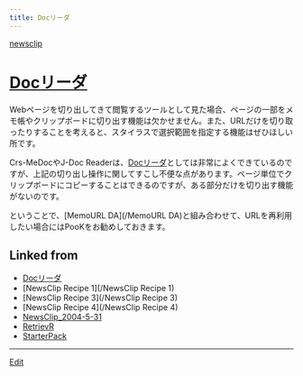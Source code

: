 ```yaml
---
title: Docリーダ
---
```

[newsclip](/newsclip)


# [Docリーダ](/Docリーダ)

Webページを切り出してきて閲覧するツールとして見た場合、ページの一部をメモ帳やクリップボードに切り出す機能は欠かせません。また、URLだけを切り取ったりすることを考えると、スタイラスで選択範囲を指定する機能はぜひほしい所です。



Crs-MeDocやJ-Doc Readerは、[Docリーダ](/Docリーダ)としては非常によくできているのですが、上記の切り出し操作に関してすこし不便な点があります。ページ単位でクリップボードにコピーすることはできるのですが、ある部分だけを切り出す機能がないのです。



ということで、[MemoURL DA](/MemoURL DA)と組み合わせて、URLを再利用したい場合にはPooKをお勧めしておきます。

## Linked from

* [Docリーダ](/Docリーダ)
* [NewsClip Recipe 1](/NewsClip Recipe 1)
* [NewsClip Recipe 3](/NewsClip Recipe 3)
* [NewsClip Recipe 4](/NewsClip Recipe 4)
* [NewsClip_2004-5-31](/NewsClip_2004-5-31)
* [RetrievR](/RetrievR)
* [StarterPack](/StarterPack)


----
[Edit](https://github.com/vitroid/vitroid.github.io/edit/master/MD/Docリーダ.md)
